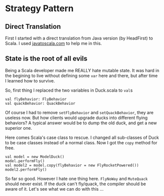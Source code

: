 Strategy Pattern
================
## Direct Translation
First I started with a direct translation from Java version (by HeadFirst) to Scala.
I used [javatoscala.com](http://javatoscala.com/) to help me in this.

## State is the root of all evils
Being a Scala developer made me REALLY hate mutable state. It was hard in the begining to live without defining some `var` here and there, but after time I learned how to survive.

So, first thing I replaced the two variables in Duck.scala to `val`s
```
val flyBehavior: FlyBehavior
val quackBehavior: QuackBehavior
```
Of course I had to remove `setFlyBehavior` and `setQuackBehavior`, they are useless now. But how clients would upgrade ducks into different flying behaviors? A typical answer would be to dump the old duck, and get a new superior one.   

Here comes Scala's case class to rescue. I changed all sub-classes of Duck to be case classes instead of a normal class. Now I got the `copy` method for free.
```
val model = new ModelDuck()
model.performFly()
val model2 = model.copy(flyBehavior = new FlyRocketPowered())
model2.performFly()
```

So far so good. However I hate one thing here.
`FlyNoWay` and `MuteQuack` should never exist. If the duck can't fly/quack, the compiler should be aware of it. Let's see what we can do with this ...

